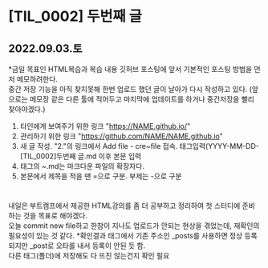 [TIL_0002] 두번째 글
===============

2022.09.03.토
-----------------

*금일 목표인 HTML복습과 복습 내용 깃허브 포스팅에 앞서 기본적인 포스팅 방법을 먼저 메모하려한다.    
중간 저장 기능을 아직 찾지못해 한번 업로드 했던 글이 날아가 다시 작성하고 있다. (앞으로는 메모장 같은 다른 툴에 적어두고 마지막에 업데이트를 하거나 중간저장을 빨리 찾아야겠다.)    
1. 타인에게 보여주기 위한 링크 "https://NAME.github.io/"
2. 관리하기 위한 링크 "https://github.com/NAME/NAME.github.io"
3. 새 글 작성. "2."의 링크에서 Add file - cre~file 접속. 태그입력(YYYY-MM-DD-[TIL_0002]두번째 글.md 이후 본문 입력
4. 태그의 ~.md는 마크다운 파일의 확장자다.
5. 본문에서 제목을 적을 땐 =으로 구분. 부제는 -으로 구분
#
내일은 부트캠프에서 제공한 HTML강의를 좀 더 공부하고 정리하여 첫 스터디에 준비하는 것을 목표로 해야겠다.    
오늘 commit new file하고 한참이 지나도 업로드가 안되는 현상을 겪었는데, 재확인의 필요성이 있는 것 같다.
*확인결과 태그에서 기존 주소인 _posts를 사용하면 정상 등록되지만 _post로 오타를 내서 등록이 안된 듯 함.    
다른 태그(폴더)에 저장해도 다 뜨진 않는건지 확인 필요
